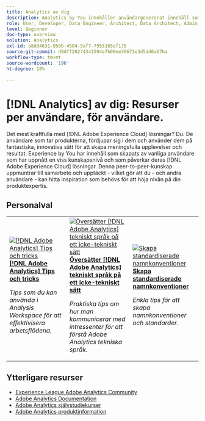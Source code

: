 ```yaml
---
title: Analytics av dig
description: Analytics by You innehåller användargenererat innehåll som skapats av användare som har uppnått en viss kunskapsnivå och som påverkar med sina kunskaper om Adobe Analytics.
role: User, Developer, Data Engineer, Architect, Data Architect, Admin, Leader
level: Beginner
doc-type: overview
solution: Analytics
exl-id: a8dd4631-950b-4504-9af7-7953165ef175
source-git-commit: d8dff20274341594e7b00ee36671e3d5dd6a67ba
workflow-type: tm+mt
source-wordcount: '196'
ht-degree: 18%

---
```


# [!DNL Analytics] av dig: Resurser per användare, för användare.

Det mest kraftfulla med [!DNL Adobe Experience Cloud] lösningar? Du. De användare som tar produkterna, fördjupar sig i dem och använder dem på fantastiska, innovativa sätt för att skapa meningsfulla upplevelser och resultat. Experience by You har innehåll som skapats av vanliga användare som har uppnått en viss kunskapsnivå och som påverkar deras [!DNL Adobe Experience Cloud] lösningar. Denna peer-to-peer-kunskap uppmuntrar till samarbete och upptäckt - vilket gör att du - och andra användare - kan hitta inspiration som behövs för att höja nivån på din produktexpertis.

<div id="recs-overview-body-1"></div>
<div id="recs-overview-body-2"></div>
<div id="recs-overview-body-3"></div>
<div id="recs-overview-body-4"></div>
<div id="recs-overview-body-5"></div>
<div id="recs-overview-body-6"></div>

<div id="staff-picks-section">

## Personalval

<table>
<tr>
  <td>
    <a href="/help/analytics/analysis-workspace/tips-and-tricks/right-click-tips-and-tricks-for-more-efficient-workflows.md">
      <img alt="[!DNL Adobe Analytics] Tips och tricks" src="https://video.tv.adobe.com/v/3417736?format=jpeg" />
    </a>
    <div>
      <a href="/help/analytics/analysis-workspace/tips-and-tricks/right-click-tips-and-tricks-for-more-efficient-workflows.md">
    <strong>[!DNL Adobe Analytics] Tips och tricks</strong>
    </a>
    </div>
    <p>
    <em>Tips som du kan använda i Analysis Workspace för att effektivisera arbetsflödena.</em>
    <p>
  </td>
  <td>
    <a href="/help/marketo/programs/email-programs.md">
      <img alt="Översätter [!DNL Adobe Analytics] tekniskt språk på ett icke-tekniskt sätt" src="https://video.tv.adobe.com/v/342066?format=jpeg" />
    </a>
    <div>
      <a href="/help/analytics/administration/key-admin-skills/translating-adobe-analytics-technical-language.md">
    <strong>Översätter [!DNL Adobe Analytics] tekniskt språk på ett icke-tekniskt sätt</strong>
    </a>
    </div>
    <p>
    <em>Praktiska tips om hur man kommunicerar med intressenter för att förstå Adobe Analytics tekniska språk.</em>
    <p>
  </td>
  <td>
    <a href="/help/analytics/administration/admin-tips/create-standardized-naming-conventions.md">
      <img alt="Skapa standardiserade namnkonventioner" src="https://cdn.experienceleague.adobe.com/thumb/10531.jpg" />
    </a>
    <div>
      <a href="/help/analytics/administration/admin-tips/create-standardized-naming-conventions.md">
    <strong>Skapa standardiserade namnkonventioner</strong>
    </a>
    </div>
    <p>
    <em>Enkla tips för att skapa namnkonventioner och standarder.</em>
    <p>
  </td>
</tr>
</table>

</div>

## Ytterligare resurser

* [Experience League Adobe Analytics Community](https://experienceleaguecommunities.adobe.com/t5/adobe-analytics/ct-p/adobe-analytics-community)
* [Adobe Analytics Documentation](https://experienceleague.adobe.com/docs/analytics.html)
* [Adobe Analytics självstudiekurser](https://experienceleague.adobe.com/docs/analytics-learn/tutorials/overview.html)
* [Adobe Analytics produktinformation](https://business.adobe.com/products/analytics/adobe-analytics.html)
